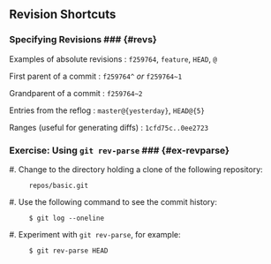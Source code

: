 Revision Shortcuts
------------------

### Specifying Revisions ### {#revs}

Examples of absolute revisions
  : `f259764`, `feature`, `HEAD`, `@`

First parent of a commit
  : `f259764^` *or* `f259764~1`

Grandparent of a commit
  : `f259764~2`

Entries from the reflog
  : `master@{yesterday}`, `HEAD@{5}`

Ranges (useful for generating diffs)
  : `1cfd75c..0ee2723`

### Exercise: Using `git rev-parse` ### {#ex-revparse}

  #. Change to the directory holding a clone of the following
     repository:

         repos/basic.git

  #. Use the following command to see the commit history:

         $ git log --oneline

  #. Experiment with `git rev-parse`, for example:

         $ git rev-parse HEAD
